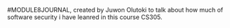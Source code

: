 #MODULE8JOURNAL, created by Juwon Olutoki to talk about how much of software security i have leanred in this course CS305.
